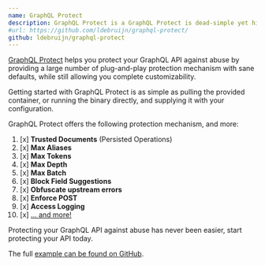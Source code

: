 ```yaml
---
name: GraphQL Protect
description: GraphQL Protect is a GraphQL Protect is dead-simple yet highly customizable security proxy compatible with any HTTP GraphQL Server or Gateway.
#url: https://github.com/ldebruijn/graphql-protect/
github: ldebruijn/graphql-protect
---
```


[GraphQL Protect](https://github.com/ldebruijn/graphql-protect) helps you protect your GraphQL API against abuse by providing a large number of plug-and-play protection mechanism with sane defaults, while still allowing you complete customizability.

Getting started with GraphQL Protect is as simple as pulling the provided container, or running the binary directly, and supplying it with your configuration.

GraphQL Protect offers the following protection mechanism, and more:

1. [x] **Trusted Documents** (Persisted Operations)
2. [x] **Max Aliases**
3. [x] **Max Tokens**
4. [x] **Max Depth**
5. [x] **Max Batch**
6. [x] **Block Field Suggestions**
7. [x] **Obfuscate upstream errors**
8. [x] **Enforce POST**
9. [x] **Access Logging**
10. [x] [... and more!](https://github.com/ldebruijn/graphql-protect?tab=readme-ov-file#features)

Protecting your GraphQL API against abuse has never been easier, start protecting your API today.

The full [example can be found on GitHub](https://github.com/ldebruijn/graphql-protect?tab=readme-ov-file#installation).
